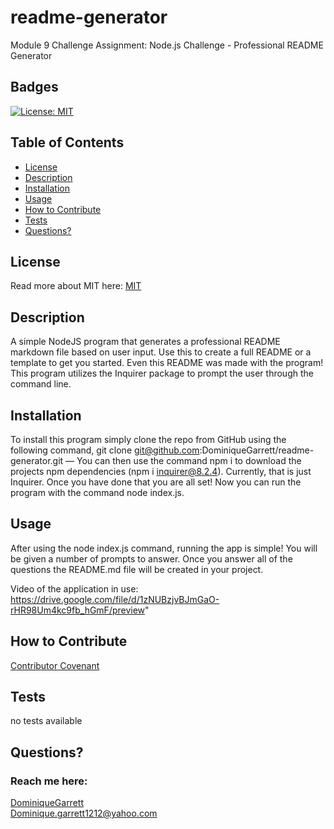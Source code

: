 # readme-generator
 Module 9 Challenge Assignment: Node.js Challenge - Professional README Generator
  ## Badges
  [![License: MIT](https://img.shields.io/badge/License-MIT-yellow.svg)](https://opensource.org/licenses/MIT)

  ## Table of Contents
  * [License](#license)
  * [Description](#description)
  * [Installation](#installation)
  * [Usage](#usage)
  * [How to Contribute](#how-to-contribute)
  * [Tests](#tests)
  * [Questions?](#questions)

  ## License
  Read more about MIT here:
  [MIT](https://opensource.org/licenses/MIT)

  ## Description
  A simple NodeJS program that generates a professional README markdown file based on user input. Use this to create a full README or a template to get you started. Even this README was made with the program! This program utilizes the Inquirer package to prompt the user through the command line. 

  ## Installation
  To install this program simply clone the repo from GitHub using the following command, git clone git@github.com:DominiqueGarrett/readme-generator.git — You can then use the command npm i to download the projects npm dependencies (npm i inquirer@8.2.4). Currently, that is just Inquirer. Once you have done that you are all set! Now you can run the program with the command node index.js.

  ## Usage
  After using the node index.js command, running the app is simple! You will be given a number of prompts to answer. Once you answer all of the questions the README.md file will be created in your project.
  
  Video of the application in use: 
  https://drive.google.com/file/d/1zNUBzjvBJmGaO-rHR98Um4kc9fb_hGmF/preview" 

  ## How to Contribute
  [Contributor Covenant](https://www.contributor-covenant.org/)  


  ## Tests
  no tests available

  ## Questions?
  ### Reach me here: 
  [DominiqueGarrett](https://github.com/DominiqueGarrett)  
  Dominique.garrett1212@yahoo.com
